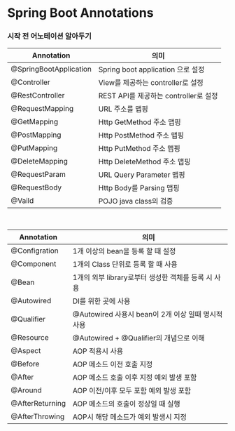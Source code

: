 # Spring Boot Annotations

### 시작 전 어노테이션 알아두기

|Annotation|의미|
|------|---|
|@SpringBootApplication|Spring boot application 으로 설정|
|@Controller|View를 제공하는 controller로 설정|
|@RestController|REST API를 제공하는 controller로 설정|
|@RequestMapping|URL 주소를 맵핑|
|@GetMapping|Http GetMethod 주소 맵핑|
|@PostMapping|Http PostMethod 주소 맵핑|
|@PutMapping|Http PutMethod 주소 맵핑|
|@DeleteMapping|Http DeleteMethod 주소 맵핑|
|@RequestParam|URL Query Parameter 맵핑|
|@RequestBody|Http Body를 Parsing 맵핑|
|@Vaild|POJO java class의 검증|

<br>

|Annotation|의미|
|--------|-----|
|@Configration|1개 이상의 bean을 등록 할 때 설정|
|@Component|1개의 Class 단위로 등록 할 때 사용|
|@Bean|1개의 외부 library로부터 생성한 객체를 등록 시 사용|
|@Autowired|DI를 위한 곳에 사용|
|@Qualifier|@Autowired 사용시 bean이 2개 이상 일때 명시적 사용|
|@Resource|@Autowired + @Qualifier의 개념으로 이해|
|@Aspect|AOP 적용시 사용|
|@Before|AOP 메소드 이전 호출 지정|
|@After|AOP 메소드 호출 이후 지정 예외 발생 포함|
|@Around|AOP 이전/이후 모두 포함 예외 발생 포함|
|@AfterReturning|AOP 메소드의 호출이 정상일 때 실행|
|@AfterThrowing|AOP시 해당 메소드가 예외 발생시 지정|

